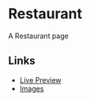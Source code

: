 # Restaurant

A Restaurant page

## Links

- [Live Preview](https://asonance11.github.io/Restaurant/)
- [Images](https://pexels.com)
